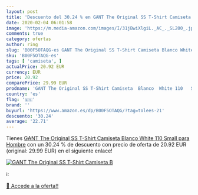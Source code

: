```yaml
---
layout: post
title: 'Descuento del 30.24 % en GANT The Original SS T-Shirt Camiseta  B'
date: 2020-02-04 06:01:58
image: 'https://m.media-amazon.com/images/I/31jBwiXlgiL._AC_._SL200_.jpg'
comments: true
category: ofertas
author: ring
slug: 'B00F5OTAQG-es GANT The Original SS T-Shirt Camiseta Blanco White 110...'
sku: 'B00F5OTAQG-es'
tags: [ 'camiseta', ]
actualPrice: 20.92 EUR
currency: EUR
price: 20.92
comparePrice: 29.99 EUR
prodname: 'GANT The Original SS T-Shirt Camiseta  Blanco  White 110   Small para Hombre'
country: 'es'
flag: '🇪🇸'
brand: ''
buyurl: 'https://www.amazon.es/dp/B00F5OTAQG/?tag=tolees-21'
descuento: '30.24'
average: '22.71'
---
```


Tienes [GANT The Original SS T-Shirt Camiseta  Blanco  White 110   Small para Hombre](https://www.amazon.es/dp/B00F5OTAQG/?tag=tolees-21) con un 30.24 % de descuento con precio de oferta de 20.92 EUR (original: 29.99 EUR) en el siguiente enlace!

[![GANT The Original SS T-Shirt Camiseta  B](https://m.media-amazon.com/images/I/31jBwiXlgiL._AC_._SL200_.jpg)](https://www.amazon.es/dp/B00F5OTAQG/?tag=tolees-21)

ℹ️:


[🛒 Accede a la oferta!!](https://www.amazon.es/dp/B00F5OTAQG/?tag=tolees-21)
